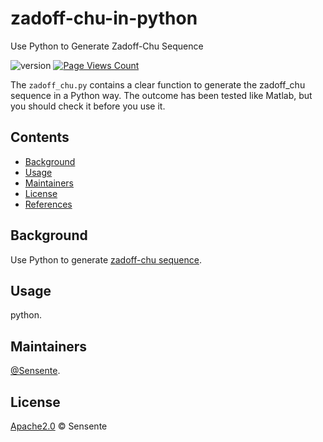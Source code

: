 # zadoff-chu-in-python
Use Python to Generate Zadoff-Chu Sequence


![version](https://img.shields.io/badge/Zadoff_chu_python-v0.1-blue)
[![Page Views Count](https://badges.toozhao.com/badges/01H7W0XYKGV60JJA51H7CJKYFJ/blue.svg)](https://badges.toozhao.com/stats/01H7W0XYKGV60JJA51H7CJKYFJ "Get your own page views count badge on badges.toozhao.com")

The `zadoff_chu.py` contains a clear function to generate the zadoff_chu sequence in a Python way. The outcome has been tested like Matlab, but you should check it before you use it.

## Contents

- [Background](#background)
- [Usage](#Usage)
- [Maintainers](#maintainers)
- [License](#license)
- [References](#References)

## Background

Use Python to generate [zadoff-chu sequence](https://en.wikipedia.org/wiki/Zadoff–Chu_sequence).

## Usage

python.

## Maintainers

[@Sensente](https://github.com/Sensente).

## License

[Apache2.0](LICENSE) © Sensente
